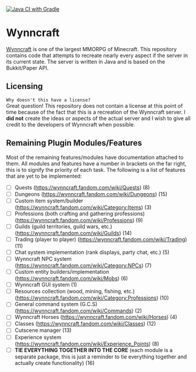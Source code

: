 [![Java CI with Gradle](https://github.com/IanTapply22/Wynncraft/actions/workflows/gradle.yml/badge.svg)](https://github.com/IanTapply22/Wynncraft/actions/workflows/gradle.yml) 
# Wynncraft
[Wynncraft](https://wynncraft.com/) is one of the largest MMORPG of Minecraft. This repository contains code that attempts to recreate nearly every aspect if the server in its current state. The server is written in Java and is based on the Bukkit/Paper API.

## Licensing
`Why doesn't this have a license?`
<br>
Great question! This repository does not contain a license at this point of time because of the fact that this is a recreation of the Wynncraft server. I **did not** create the ideas or aspects of the actual server and I wish to give all credit to the developers of Wynncraft when possible.

## Remaining Plugin Modules/Features
Most of the remaining features/modules have documentation attached to them. All modules and features have a number in brackets on the far right, this is to signify the priority of each task. The following is a list of features that are yet to be implemented:

- [ ] Quests (https://wynncraft.fandom.com/wiki/Quests) (8)
- [ ] Dungeons (https://wynncraft.fandom.com/wiki/Dungeons) (15)
- [ ] Custom item system/builder (https://wynncraft.fandom.com/wiki/Category:Items) (3)
- [ ] Professions (both crafting and gathering professions) (https://wynncraft.fandom.com/wiki/Professions) (9)
- [ ] Guilds (guild territories, guild wars, etc.) (https://wynncraft.fandom.com/wiki/Guilds) (14)
- [ ] Trading (player to player) (https://wynncraft.fandom.com/wiki/Trading) (11)
- [ ] Chat system implementation (rank displays, party chat, etc.) (5)
- [ ] Wynncraft NPC system (https://wynncraft.fandom.com/wiki/Category:NPCs) (7)
- [ ] Custom entity builders/implementation (https://wynncraft.fandom.com/wiki/Mobs) (6)
- [ ] Wynncraft GUI system (1)
- [ ] Resources collection (wood, mining, fishing, etc.) (https://wynncraft.fandom.com/wiki/Category:Professions) (10)
- [ ] General command system (G.C.S) (https://wynncraft.fandom.com/wiki/Commands) (2)
- [ ] Wynncraft Horses (https://wynncraft.fandom.com/wiki/Horses) (4)
- [ ] Classes (https://wynncraft.fandom.com/wiki/Classes) (12)
- [ ] Cutscene manager (13)
- [ ] Experience system (https://wynncraft.fandom.com/wiki/Experience_Points) (8)
- [ ] **TIE EVERYTHING TOGETHER INTO THE CORE** (each module is a separate package, this is just a reminder to tie everything together and actually create functionality) (16)